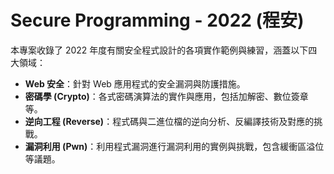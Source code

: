 # Secure Programming - 2022 (程安)

本專案收錄了 2022 年度有關安全程式設計的各項實作範例與練習，涵蓋以下四大領域：
- **Web 安全**：針對 Web 應用程式的安全漏洞與防護措施。
- **密碼學 (Crypto)**：各式密碼演算法的實作與應用，包括加解密、數位簽章等。
- **逆向工程 (Reverse)**：程式碼與二進位檔的逆向分析、反編譯技術及對應的挑戰。
- **漏洞利用 (Pwn)**：利用程式漏洞進行漏洞利用的實例與挑戰，包含緩衝區溢位等議題。



